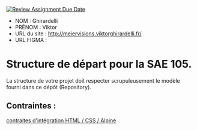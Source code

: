 [![Review Assignment Due Date](https://classroom.github.com/assets/deadline-readme-button-24ddc0f5d75046c5622901739e7c5dd533143b0c8e959d652212380cedb1ea36.svg)](https://classroom.github.com/a/kGMeGFDJ)

- NOM : Ghirardelli
- PRÉNOM : Viktor
- URL du site : http://meiervisions.viktorghirardelli.fr/
- URL FIGMA :

# Structure de départ pour la SAE 105.

La structure de votre projet doit respecter scrupuleusement le modèle fourni dans ce dépôt (Repository).

## Contraintes :

[contraites d'intégration HTML / CSS / Alpine](https://moodle.univ-fcomte.fr/mod/page/view.php?id=645799)
